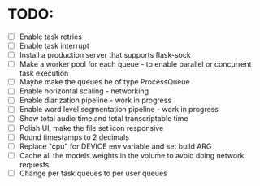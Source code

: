 # TODO:

- [ ] Enable task retries
- [ ] Enable task interrupt
- [ ] Install a production server that supports flask-sock
- [ ] Make a worker pool for each queue - to enable parallel or concurrent task execution
- [ ] Maybe make the queues be of type ProcessQueue
- [ ] Enable horizontal scaling - networking
- [ ] Enable diarization pipeline - work in progress
- [ ] Enable word level segmentation pipeline - work in progress
- [ ] Show total audio time and total transcriptable time
- [ ] Polish UI, make the file set icon responsive
- [ ] Round timestamps to 2 decimals
- [ ] Replace "cpu" for DEVICE env variable and set build ARG
- [ ] Cache all the models weights in the volume to avoid doing network requests
- [ ] Change per task queues to per user queues
